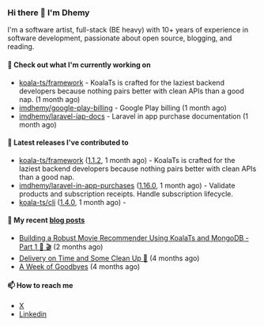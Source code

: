 ### Hi there 👋 I'm Dhemy

I'm a software artist, full-stack (BE heavy) with 10+ years of experience in software development,
passionate about open source, blogging, and reading.

#### 👷 Check out what I'm currently working on

- [koala-ts/framework](https://github.com/koala-ts/framework) - KoalaTs is crafted for the laziest backend developers because nothing pairs better with clean APIs than a good nap. (1 month ago)
- [imdhemy/google-play-billing](https://github.com/imdhemy/google-play-billing) - Google Play billing (1 month ago)
- [imdhemy/laravel-iap-docs](https://github.com/imdhemy/laravel-iap-docs) - Laravel in app purchase documentation (1 month ago)

#### 🔭 Latest releases I've contributed to

- [koala-ts/framework](https://github.com/koala-ts/framework) ([1.1.2](https://github.com/koala-ts/framework/releases/tag/1.1.2), 1 month ago) - KoalaTs is crafted for the laziest backend developers because nothing pairs better with clean APIs than a good nap.
- [imdhemy/laravel-in-app-purchases](https://github.com/imdhemy/laravel-in-app-purchases) ([1.16.0](https://github.com/imdhemy/laravel-in-app-purchases/releases/tag/1.16.0), 1 month ago) - Validate products and subscription receipts. Handle subscription lifecycle.
- [koala-ts/cli](https://github.com/koala-ts/cli) ([1.4.0](https://github.com/koala-ts/cli/releases/tag/1.4.0), 1 month ago) - 

#### 📜 My recent [blog posts](https://imdhemy.com/)

- [Building a Robust Movie Recommender Using KoalaTs and MongoDB - Part 1 🐨 🎬](https://imdhemy.com/blog/nodejs/robust-movie-recommender-koalats-mongodb-part-1.html/) (2 months ago)
- [Delivery on Time and Some Clean Up 🧹](https://imdhemy.com/blog/generic/delivery-on-time-and-cleanup.html/) (4 months ago)
- [A Week of Goodbyes](https://imdhemy.com/blog/generic/week-of-goodbyes.html/) (4 months ago)

#### 📫 How to reach me

- [X](https://twitter.com/imdhemy)
- [Linkedin](https://linkedin.com/in/imdhemy)
